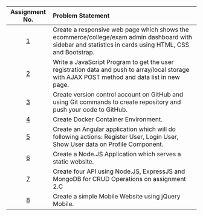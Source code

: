 | Assignment No. | Problem Statement  |
| :--------------:  | :-------------- |
|[1](1)| Create a responsive web page which shows the ecommerce/college/exam admin dashboard with sidebar and statistics in cards using HTML, CSS and Bootstrap.| 
|[2](2)| Write a JavaScript Program to get the user registration data and push to array/local storage with AJAX POST method and data list in new page.|
|[3](GITHUB)| Create version control account on GitHub and using Git commands to create repository and push your code to GitHub. |
|[4](DOCKER)| Create Docker Container Environment.|
|[5](5)|Create an Angular application which will do following actions: Register User, Login User, Show User data on Profile Component.|
|[6](6)|Create a Node.JS Application which serves a static website.|
|[7](7)|Create four API using Node.JS, ExpressJS and MongoDB for CRUD Operations on assignment 2.C |
|[8](8)|Create a simple Mobile Website using jQuery Mobile.|
